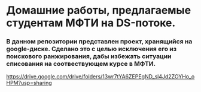 # Домашние работы, предлагаемые студентам МФТИ на DS-потоке.

### В данном репозитории представлен проект, хранящийся на google-диске. Сделано это с целью исключения его из поискового ранжирования, дабы избежать ситуации списования на соотвествующем курсе в МФТИ.

https://drive.google.com/drive/folders/13wr7tYA6ZEPEgND_sl4Jd2ZOYHo_oHPM?usp=sharing
